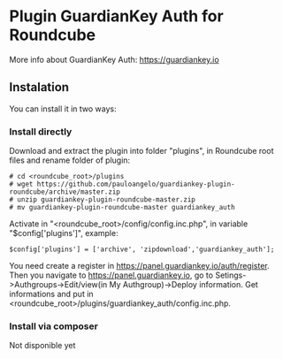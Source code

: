 # Plugin GuardianKey Auth for Roundcube

More info about GuardianKey Auth: https://guardiankey.io

## Instalation

You can install it in two ways:

### Install directly

Download and extract the plugin into folder "plugins", in Roundcube root files and rename folder of plugin:

	# cd <roundcube_root>/plugins
	# wget https://github.com/pauloangelo/guardiankey-plugin-roundcube/archive/master.zip
	# unzip guardiankey-plugin-roundcube-master.zip
	# mv guardiankey-plugin-roundcube-master guardiankey_auth
	
Activate in "<roundcube_root>/config/config.inc.php", in variable "$config['plugins']", example:

    $config['plugins'] = ['archive', 'zipdownload','guardiankey_auth'];

You need create a register in https://panel.guardiankey.io/auth/register. Then you navigate to https://panel.guardiankey.io, go to Setings->Authgroups->Edit/view(in My Authgroup)->Deploy information.
Get informations and put in <roundcube_root>/plugins/guardiankey_auth/config.inc.php.

### Install via composer

Not disponible yet
